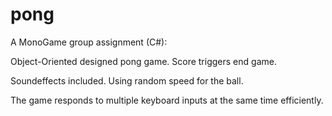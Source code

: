 # pong
A MonoGame group assignment (C#):

Object-Oriented designed pong game. Score triggers end game.

Soundeffects included. Using random speed for the ball.

The game responds to multiple keyboard inputs at the same time efficiently.

